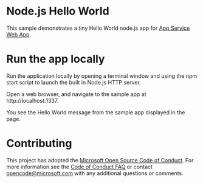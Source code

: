 # Node.js Hello World

This sample demonstrates a tiny Hello World node.js app for [App Service Web App](https://docs.microsoft.com/azure/app-service-web).

# Run the app locally

Run the application locally by opening a terminal window and using the npm start script to launch the built in Node.js HTTP server.

Open a web browser, and navigate to the sample app at http://localhost:1337.

You see the Hello World message from the sample app displayed in the page.

# Contributing

This project has adopted the [Microsoft Open Source Code of Conduct](https://opensource.microsoft.com/codeofconduct/). For more information see the [Code of Conduct FAQ](https://opensource.microsoft.com/codeofconduct/faq/) or contact [opencode@microsoft.com](mailto:opencode@microsoft.com) with any additional questions or comments.
